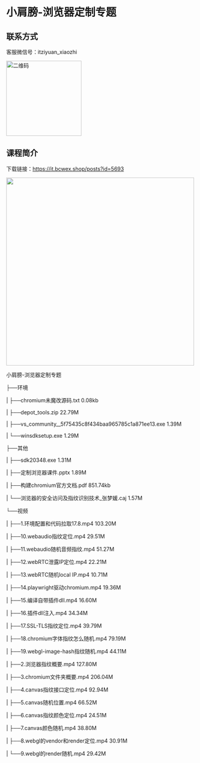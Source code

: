 # 小肩膀-浏览器定制专题

## 联系方式

客服微信号：itziyuan_xiaozhi

<img src="https://ziyuanyun.oss-cn-guangzhou.aliyuncs.com/common/20240614073449/666b82192834a.jpg" width="200" height="200" alt="二维码">

## 课程简介

下载链接：https://it.bcwex.shop/posts?id=5693

<img src="https://ziyuanyun.oss-cn-guangzhou.aliyuncs.com/yun/20241201164305/674c219925aa5.jpg" width="500" alt="">

  

 小肩膀-浏览器定制专题

 ├──环境

 | ├──chromium未魔改源码.txt 0.08kb

 | ├──depot_tools.zip 22.79M

 | ├──vs_community__5f75435c8f434baa965785c1a871ee13.exe 1.39M

 | └──winsdksetup.exe 1.29M

 ├──其他

 | ├──sdk20348.exe 1.31M

 | ├──定制浏览器课件.pptx 1.89M

 | ├──构建chromium官方文档.pdf 851.74kb

 | └──浏览器的安全访问及指纹识别技术_张梦媛.caj 1.57M

 └──视频

 | ├──1.环境配置和代码拉取17.8.mp4 103.20M

 | ├──10.webaudio指纹定位.mp4 29.51M

 | ├──11.webaudio随机音频指纹.mp4 51.27M

 | ├──12.webRTC泄露IP定位.mp4 22.21M

 | ├──13.webRTC随机local IP.mp4 10.71M

 | ├──14.playwright驱动chromium.mp4 19.36M

 | ├──15.编译自带插件dll.mp4 16.60M

 | ├──16.插件dll注入.mp4 34.34M

 | ├──17.SSL-TLS指纹定位.mp4 39.79M

 | ├──18.chromium字体指纹怎么随机.mp4 79.19M

 | ├──19.webgl-image-hash指纹随机.mp4 44.11M

 | ├──2.浏览器指纹概要.mp4 127.80M

 | ├──3.chromium文件夹概要.mp4 206.04M

 | ├──4.canvas指纹接口定位.mp4 92.94M

 | ├──5.canvas随机位置.mp4 66.52M

 | ├──6.canvas指纹颜色定位.mp4 24.51M

 | ├──7.canvas颜色随机.mp4 38.80M

 | ├──8.webgl的vendor和render定位.mp4 30.91M

 | └──9.webgl的render随机.mp4 29.42M

  